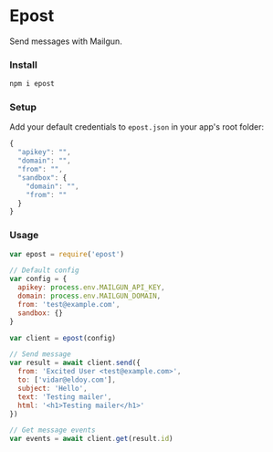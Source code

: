# Epost

Send messages with Mailgun.

### Install

```js
npm i epost
```

### Setup

Add your default credentials to `epost.json` in your app's root folder:
```js
{
  "apikey": "",
  "domain": "",
  "from": "",
  "sandbox": {
    "domain": "",
    "from": ""
  }
}
```

### Usage

```js
var epost = require('epost')

// Default config
var config = {
  apikey: process.env.MAILGUN_API_KEY,
  domain: process.env.MAILGUN_DOMAIN,
  from: 'test@example.com',
  sandbox: {}
}

var client = epost(config)

// Send message
var result = await client.send({
  from: 'Excited User <test@example.com>',
  to: ['vidar@eldoy.com'],
  subject: 'Hello',
  text: 'Testing mailer',
  html: '<h1>Testing mailer</h1>'
})

// Get message events
var events = await client.get(result.id)
```
